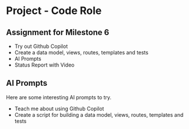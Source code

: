 # Project - Code Role

## Assignment for Milestone 6

* Try out Github Copilot
* Create a data model, views, routes, templates and tests
* AI Prompts
* Status Report with Video


## AI Prompts

Here are some interesting AI prompts to try.

* Teach me about using Github Copilot
* Create a script for building a data model, views, routes, templates and tests